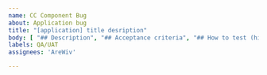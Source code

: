```yaml
---
name: CC Component Bug
about: Application bug
title: "[application] title desription"
body: [ "## Description", "## Acceptance criteria", "## How to test (hint from devs)" ]
labels: QA/UAT
assignees: 'AreWiv'

---
```



